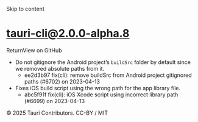 Skip to content
# tauri-cli@2.0.0-alpha.8
ReturnView on GitHub
  * Do not gitignore the Android project’s `buildSrc` folder by default since we removed absolute paths from it. 
    * ee2d3b97 fix(cli): remove buildSrc from Android project gitignored paths (#6702) on 2023-04-13
  * Fixes iOS build script using the wrong path for the app library file. 
    * abc5f91f fix(cli): iOS Xcode script using incorrect library path (#6699) on 2023-04-13


© 2025 Tauri Contributors. CC-BY / MIT
